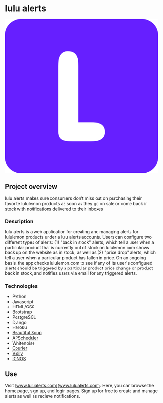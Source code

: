 # lulu alerts
![lulualerts logo](retail_alerts/lulu_alerts/static/lulu_alerts/big_icon.png)

## Project overview
lulu alerts makes sure consumers don't miss out on purchasing their favorite lululemon products as soon as they go on sale or come back in stock with notifications delivered to their inboxes 

### Description
lulu alerts is a web application for creating and managing alerts for lululemon products under a lulu alerts accounts. Users can configure two different types of alerts: (1) "back in stock" alerts, which tell a user when a particular product that is currently out of stock on lululemon.com shows back up on the website as in stock, as well as (2) "price drop" alerts, which tell a user when a particular product has fallen in price.  On an ongoing basis, the app checks lululemon.com to see if any of its user's configured alerts should be triggered by a particular product price change or product back in stock, and notifies users via email for any triggered alerts.

### Technologies
- Python
- Javascript
- HTML/CSS
- Bootstrap
- PostgreSQL
- Django
- Heroku
- [Beautiful Soup](https://pypi.org/project/beautifulsoup4/)
- [APScheduler](https://apscheduler.readthedocs.io/en/3.x/) 
- [Whitenoise](http://whitenoise.evans.io/en/stable/)
- [Courier](https://www.courier.com/)
- [Visily](https://www.visily.ai/)
- [IONOS](https://www.ionos.com/)

<!-- ## Video Demo
 -->

## Use
Visit [www.lulualerts.com](www.lulualerts.com). Here, you can browse the home page, sign up, and login pages.  Sign up for free to create and manage alerts as well as recieve notifications.

<!-- ## Challenges, Tradeoffs & future features
- Handling user input
- Making it free
 -->

<!-- 
## Testing -->
